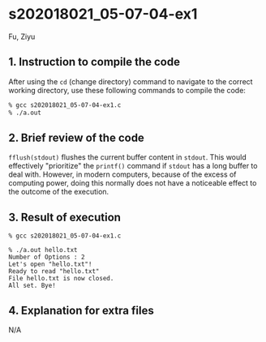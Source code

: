 # s202018021_05-07-04-ex1
Fu, Ziyu

## 1. Instruction to compile the code

After using the `cd` (change directory) command to navigate to the correct working directory, use these following commands to compile the code:

```bash
% gcc s202018021_05-07-04-ex1.c
% ./a.out 
```

## 2. Brief review of the code

`fflush(stdout)` flushes the current buffer content in `stdout`. This would effectively "prioritize" the `printf()` command if `stdout` has a long buffer to deal with. However, in modern computers, because of the excess of computing power, doing this normally does not have a noticeable effect to the outcome of the execution. 

## 3. Result of execution 
```
% gcc s202018021_05-07-04-ex1.c

% ./a.out hello.txt
Number of Options : 2
Let's open "hello.txt"! 
Ready to read "hello.txt"
File hello.txt is now closed.
All set. Bye!
```

## 4. Explanation for extra files
N/A